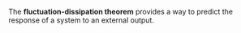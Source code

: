 The **fluctuation-dissipation theorem** provides a way to predict the response of a system to an external output.